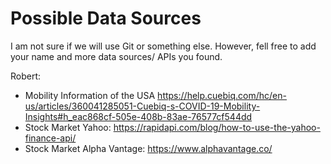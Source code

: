 # Possible Data Sources

I am not sure if we will use Git or something else. However, fell free to add your name and more data sources/ APIs you found.

Robert:

  - Mobility Information of the USA https://help.cuebiq.com/hc/en-us/articles/360041285051-Cuebiq-s-COVID-19-Mobility-Insights#h_eac868cf-505e-408b-83ae-76577cf544dd
  - Stock Market Yahoo: https://rapidapi.com/blog/how-to-use-the-yahoo-finance-api/
  - Stock Market Alpha Vantage: https://www.alphavantage.co/

  
